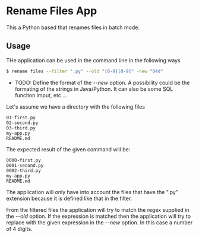 # Rename Files App
This a Python based that renames files in batch mode.

## Usage
THe application can be used in the command line in the following ways

```bash
$ rename files --filter ".py" --old "[0-9][0-9]" -new "04d"
```

* TODO: Define the format of the _--new_ option. A possibility could be the formating 
of the strings in Java/Python. It can also be some SQL funciton imput, etc ...

Let's assume we have a directory with the following files
```
01-first.py
02-second.py
03-third.py
my-app.py
README.md
```

The expected result of the given command will be:
```
0000-first.py
0001-second.py
0002-third.py
my-app.py
README.md
```

The application will only have into account the files that have the ".py" extension because it is 
defined like that in the filter.

From the filtered files the application will try to match the regex supplied in the _--old_ option.
If the expression is matched then the application will try to replace with the given expression in
the _--new_ option. In this case a number of 4 digits. 

